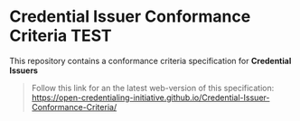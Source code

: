 # Credential Issuer Conformance Criteria TEST

This repository contains a conformance criteria specification for **Credential Issuers**

> Follow this link for an the latest web-version of this specification: https://open-credentialing-initiative.github.io/Credential-Issuer-Conformance-Criteria/
